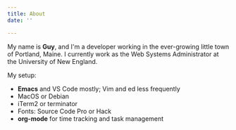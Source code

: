 ```yaml
---
title: About
date: ''

---
```

My name is **Guy**, and I'm a developer working in the ever-growing little town of Portland, Maine. I currently work as the Web Systems Administrator at the University of New England.

My setup:

* **Emacs** and VS Code mostly; Vim and ed less frequently
* MacOS or Debian
* iTerm2 or terminator
* Fonts: Source Code Pro or Hack
* **org-mode** for time tracking and task management